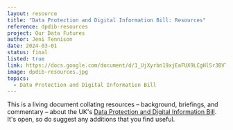 ```yaml
---
layout: resource
title: "Data Protection and Digital Information Bill: Resources"
reference: dpdib-resources
project: Our Data Futures
author: Jeni Tennison
date: 2024-03-01
status: final
listed: true
link: https://docs.google.com/document/d/1_UjXyrbn19xjEaFUX9LCgHlSr3BVTyqQgu9b8aCfLW0/edit?usp=sharing
image: dpdib-resources.jpg
topics:
  - Data Protection and Digital Information Bill
---
```

This is a living document collating resources – background, briefings, and commentary – about the UK's [Data Protection and Digital Information Bill](https://bills.parliament.uk/bills/3430). It's open, so do suggest any additions that you find useful.